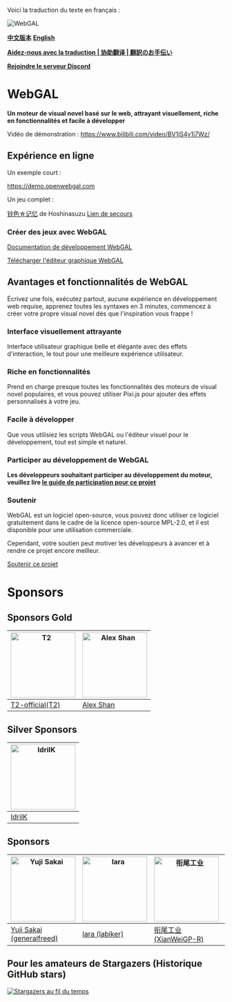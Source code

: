 Voici la traduction du texte en français :

![WebGAL](https://user-images.githubusercontent.com/30483415/227242979-297ff392-f210-47ef-b0e9-d4788ddc8df0.png)

**[中文版本](/README.md)**
**[English](/README_EN.md)**

**[Aidez-nous avec la traduction | 协助翻译 | 翻訳のお手伝い](https://github.com/MakinoharaShoko/WebGAL/tree/dev/packages/webgal/src/translations)**

**[Rejoindre le serveur Discord](https://discord.gg/kPrQkJttJy)**

# WebGAL

**Un moteur de visual novel basé sur le web, attrayant visuellement, riche en fonctionnalités et facile à développer**

Vidéo de démonstration : https://www.bilibili.com/video/BV1jS4y1i7Wz/

## Expérience en ligne

Un exemple court :

https://demo.openwebgal.com

Un jeu complet :

[铃色☆记忆](http://hoshinasuzu.cn/) de Hoshinasuzu [Lien de secours](http://hoshinasuzu.cc/)

### Créer des jeux avec WebGAL

[Documentation de développement WebGAL](https://docs.openwebgal.com/)

[Télécharger l'éditeur graphique WebGAL](https://github.com/MakinoharaShoko/WebGAL_Terre/releases)

## Avantages et fonctionnalités de WebGAL

Écrivez une fois, exécutez partout, aucune expérience en développement web requise, apprenez toutes les syntaxes en 3 minutes, commencez à créer votre propre visual novel dès que l'inspiration vous frappe !

### Interface visuellement attrayante

Interface utilisateur graphique belle et élégante avec des effets d'interaction, le tout pour une meilleure expérience utilisateur.

### Riche en fonctionnalités

Prend en charge presque toutes les fonctionnalités des moteurs de visual novel populaires, et vous pouvez utiliser Pixi.js pour ajouter des effets personnalisés à votre jeu.

### Facile à développer

Que vous utilisiez les scripts WebGAL ou l'éditeur visuel pour le développement, tout est simple et naturel.

### Participer au développement de WebGAL

**Les développeurs souhaitant participer au développement du moteur, veuillez lire [le guide de participation pour ce projet](https://docs.openwebgal.com/developers/)**

### Soutenir

WebGAL est un logiciel open-source, vous pouvez donc utiliser ce logiciel gratuitement dans le cadre de la licence open-source MPL-2.0, et il est disponible pour une utilisation commerciale.

Cependant, votre soutien peut motiver les développeurs à avancer et à rendre ce projet encore meilleur.

[Soutenir ce projet](https://docs.openwebgal.com/sponsor/)

# Sponsors

## Sponsors Gold

| <img src="https://avatars.githubusercontent.com/u/91712707?v=4" alt="T2"   width="150px" height="150px" /> | <img src="https://avatars.githubusercontent.com/u/36291011?v=4" alt="Alex Shan"   width="150px" height="150px" /> |
| ------------------------------------------------------------ | ------------------------------------------------------------ |
| [T2-official(T2)](https://github.com/T2-official)            | [Alex Shan](https://github.com/Shan-mx)            |

## Silver Sponsors
| <img src="https://avatars.githubusercontent.com/u/103700780?v=4" alt="IdrilK"  width="150px" height="150px" /> |
| ------------------------------------------------------------ |
| [IdrilK](https://github.com/IdrilK)            |

## Sponsors
| <img src="https://avatars.githubusercontent.com/u/71590526?v=4" alt="Yuji Sakai"  width="150px" height="150px" /> | <img src="https://avatars.githubusercontent.com/u/49630998?v=4" alt="Iara"  width="150px" height="150px" /> | <img src="https://github.com/MakinoharaShoko/WebGAL/assets/30483415/5df81f7f-abb3-40f0-9861-13a62a0ea427" alt="衔尾工业"  width="150px" height="150px" /> | <img src="https://avatars.githubusercontent.com/u/154034055?v=4" alt="JuHuo777"  width="150px" height="150px" /> |
| ------------------------------------------------------------ | ------------------------------------------------------------ | ------------------------------------------------------------ | ------------------------------------------------------------ |
| [Yuji Sakai (generalfreed)](https://github.com/generalfreed) | [Iara (labiker)](https://github.com/labiker)                 | [衔尾工业(XianWeiGP-R)](https://github.com/XianWeiGP-R)      | [JuHuo](https://github.com/JuHuo777)                         |

## Pour les amateurs de Stargazers (Historique GitHub stars)

[![Stargazers au fil du temps](https://starchart.cc/MakinoharaShoko/WebGAL.svg)](https://starchart.cc/MakinoharaShoko/WebGAL)
